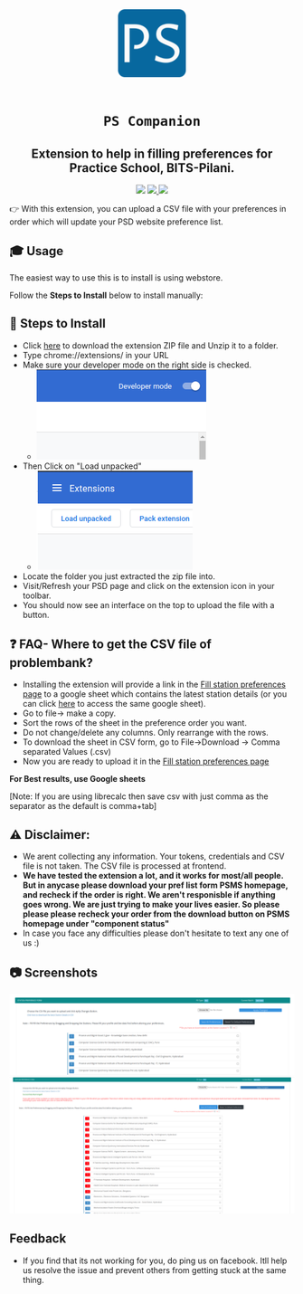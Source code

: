 <div align="center">
    <a href="http://psd.bits-pilani.ac.in/">
        <img src="./icons/favicon-128.png" alt="BITS Pilani" width="120" height="120" />
    </a>
    <br /><br />
    <h1><code>PS Companion</code></h1>

<h2>Extension to help in filling preferences for Practice School, BITS-Pilani.</h2>

<!-- [![Visits Badge](https://badges.pufler.dev/visits/Joe2k/PS-Companion?style=for-the-badge&color=red)](https://github.com/Joe2k/PS-Companion)

[![Web Store Badge](https://img.shields.io/chrome-web-store/v/jaleeakcpipiimnpmbjlimcgmojdjdad?style=for-the-badge)](https://chrome.google.com/webstore/detail/ps-companion/jaleeakcpipiimnpmbjlimcgmojdjdad)

[![Updated Badge](https://badges.pufler.dev/updated/Joe2k/PS-Companion?style=for-the-badge)](https://github.com/Joe2k/PS-Companion) -->

<p float="left">
<a href="https://github.com/Joe2k/PS-Companion">
<img src="https://badges.pufler.dev/visits/Joe2k/PS-Companion?style=for-the-badge&color=red" /></a>
<a href="https://chrome.google.com/webstore/detail/ps-companion/jaleeakcpipiimnpmbjlimcgmojdjdad">
<img src="https://img.shields.io/chrome-web-store/v/jaleeakcpipiimnpmbjlimcgmojdjdad?style=for-the-badge" /> </a>
<a href="https://github.com/Joe2k/PS-Companion">
<img src="https://badges.pufler.dev/updated/Joe2k/PS-Companion?style=for-the-badge"  /></a>
</p>

<!-- ![GitHub stars](https://img.shields.io/github/stars/mehulmpt/ps-extender?style=social)
![GitHub watchers](https://img.shields.io/github/watchers/mehulmpt/ps-extender?label=Watch&style=social) -->

</div>

👉 With this extension, you can upload a CSV file with your preferences in order which will update your PSD website preference list.

## 🎓 Usage

The easiest way to use this is to install is using webstore.

Follow the <strong>Steps to Install</strong> below to install manually:

## :pushpin: Steps to Install

-   Click [here](https://github.com/Joe2k/PS-Companion/raw/master/psCompanion.zip) to download the extension ZIP file and Unzip it to a folder.
-   Type chrome://extensions/ in your URL
-   Make sure your developer mode on the right side is checked.
    -   ![Dev Mode](resources/devmode.png)
-   Then Click on "Load unpacked"
    -   ![Load](resources/load.png)
-   Locate the folder you just extracted the zip file into.
-   Visit/Refresh your PSD page and click on the extension icon in your toolbar.
-   You should now see an interface on the top to upload the file with a button.

## :question: FAQ- Where to get the CSV file of problembank?

-   Installing the extension will provide a link in the [Fill station preferences page](http://psd.bits-pilani.ac.in/Student/StudentStationPreference.aspx) to a google sheet which contains the latest station details (or you can click [here](https://docs.google.com/spreadsheets/d/1oNBnFrHKRKSzEYrBkupsHHwZmpyOwM8KbdX4kddzdts/edit?fbclid=IwAR066oc3-wN1oqfnTM0Bh-nicHeG58XNIWGL-fRgcpR8Xf3eiN35csT0uik#gid=1761582184) to access the same google sheet).
-   Go to file-> make a copy.
-   Sort the rows of the sheet in the preference order you want.
-   Do not change/delete any columns. Only rearrange with the rows.
-   To download the sheet in CSV form, go to File->Download -> Comma separated Values (.csv)
-   Now you are ready to upload it in the [Fill station preferences page](http://psd.bits-pilani.ac.in/Student/StudentStationPreference.aspx)

**For Best results, use Google sheets**

[Note: If you are using librecalc then save csv with just comma as the separator as the default is comma+tab]

## :warning: Disclaimer:

-   We arent collecting any information. Your tokens, credentials and CSV file is not taken. The CSV file is processed at frontend.
-   **We have tested the extension a lot, and it works for most/all people. But in anycase please download your pref list form PSMS homepage, and recheck if the order is right. We aren't responisble if anything goes wrong. We are just trying to make your lives easier. So please please please recheck your order from the download button on PSMS homepage under "component status"**
-   In case you face any difficulties please don't hesitate to text any one of us :)

## :camera: Screenshots

![Screenshot 1](resources/SS1.png)
![Screenshot 2](resources/SS2.png)

## Feedback

-   If you find that its not working for you, do ping us on facebook. Itll help us resolve the issue and prevent others from getting stuck at the same thing.
